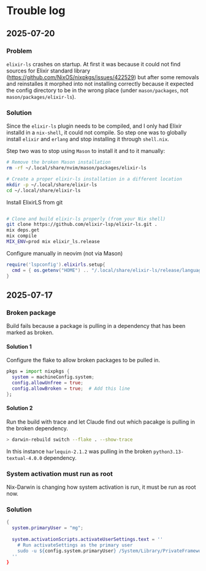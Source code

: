 # Trouble log

## 2025-07-20

### Problem

`elixir-ls` crashes on startup. At first it was because it could not find sources for Elixir standard library (https://github.com/NixOS/nixpkgs/issues/422529) but after some removals and reinstalles it morphed into not installing correctly because it expected the config directory to be in the wrong place (under `mason/packages`, not `mason/packages/elixir-ls`).

### Solution

Since the `elixir-ls` plugin needs to be compiled, and I only had Elixir installd in a `nix-shell`, it could not compile. So step one was to globally install `elixir` and `erlang` and stop installing it through `shell.nix`.

Step two was to stop using `Mason` to install it and to it manually:

```sh 
# Remove the broken Mason installation
rm -rf ~/.local/share/nvim/mason/packages/elixir-ls

# Create a proper elixir-ls installation in a different location
mkdir -p ~/.local/share/elixir-ls
cd ~/.local/share/elixir-ls
```

Install ElixirLS from git
``` sh

# Clone and build elixir-ls properly (from your Nix shell)
git clone https://github.com/elixir-lsp/elixir-ls.git .
mix deps.get
mix compile
MIX_ENV=prod mix elixir_ls.release
```

Configure manually in neovim (not via Mason)
```lua
require('lspconfig').elixirls.setup{
  cmd = { os.getenv("HOME") .. "/.local/share/elixir-ls/release/language_server.sh" },
}
```

## 2025-07-17

### Broken package

Build fails because a package is pulling in a dependency that has been marked as broken.

#### Solution 1 

Configure the flake to allow broken packages to be pulled in.

``` nix
pkgs = import nixpkgs { 
  system = machineConfig.system; 
  config.allowUnfree = true;
  config.allowBroken = true;  # Add this line
};
```

#### Solution 2 

Run the build with trace and let Claude find out which pacakge is pulling in the broken dependency.

```sh 
> darwin-rebuild switch --flake . --show-trace
```

In this instance `harlequin-2.1.2` was pulling in the broken `python3.13-textual-4.0.0` dependency.

### System activation must run as root

Nix-Darwin is changing how system activation is run, it must be run as root now.

### Solution 

```nix
{
  system.primaryUser = "mg";  
  
  system.activationScripts.activateUserSettings.text = ''
    # Run activateSettings as the primary user
    sudo -u ${config.system.primaryUser} /System/Library/PrivateFrameworks/SystemAdministration.framework/Resources/activateSettings -u
  ''
}
```
